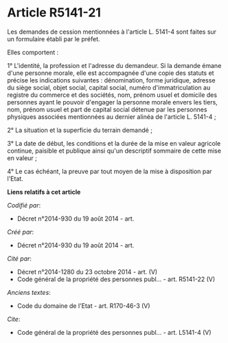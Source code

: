# Article R5141-21

Les demandes de cession mentionnées à l'article L. 5141-4 sont faites sur un formulaire établi par le préfet.

Elles comportent :

1° L'identité, la profession et l'adresse du demandeur. Si la demande émane d'une personne morale, elle est accompagnée d'une
copie des statuts et précise les indications suivantes : dénomination, forme juridique, adresse du siège social, objet
social, capital social, numéro d'immatriculation au registre du commerce et des sociétés, nom, prénom usuel et domicile des
personnes ayant le pouvoir d'engager la personne morale envers les tiers, nom, prénom usuel et part de capital social détenue
par les personnes physiques associées mentionnées au dernier alinéa de l'article L. 5141-4 ;

2° La situation et la superficie du terrain demandé ;

3° La date de début, les conditions et la durée de la mise en valeur agricole continue, paisible et publique ainsi qu'un
descriptif sommaire de cette mise en valeur ;

4° Le cas échéant, la preuve par tout moyen de la mise à disposition par l'Etat.

**Liens relatifs à cet article**

_Codifié par_:

  - Décret n°2014-930 du 19 août 2014 - art.

_Créé par_:

  - Décret n°2014-930 du 19 août 2014 - art.

_Cité par_:

  - Décret n°2014-1280 du 23 octobre 2014 - art. (V)
  - Code général de la propriété des personnes publ... - art. R5141-22 (V)

_Anciens textes_:

  - Code du domaine de l'Etat - art. R170-46-3 (V)

_Cite_:

  - Code général de la propriété des personnes publ... - art. L5141-4 (V)
